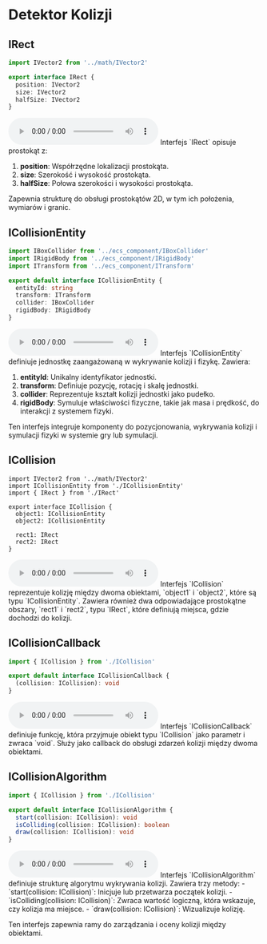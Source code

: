 # Detektor Kolizji

## IRect

```typescript
import IVector2 from '../math/IVector2'

export interface IRect {
  position: IVector2
  size: IVector2
  halfSize: IVector2
}
```

<audio controls>
  <source src="./audio_en/IRect.mp3" type="audio/mpeg">
  Your browser does not support the audio element.
</audio>
Interfejs `IRect` opisuje prostokąt z:

1. **position**: Współrzędne lokalizacji prostokąta.
2. **size**: Szerokość i wysokość prostokąta.
3. **halfSize**: Połowa szerokości i wysokości prostokąta.

Zapewnia strukturę do obsługi prostokątów 2D, w tym ich położenia, wymiarów i granic.

## ICollisionEntity

```typescript
import IBoxCollider from '../ecs_component/IBoxCollider'
import IRigidBody from '../ecs_component/IRigidBody'
import ITransform from '../ecs_component/ITransform'

export default interface ICollisionEntity {
  entityId: string
  transform: ITransform
  collider: IBoxCollider
  rigidBody: IRigidBody
}
```

<audio controls>
  <source src="./audio_en/ICollisionEntity.mp3" type="audio/mpeg">
  Your browser does not support the audio element.
</audio>
Interfejs `ICollisionEntity` definiuje jednostkę zaangażowaną w wykrywanie kolizji i fizykę. Zawiera:

1. **entityId**: Unikalny identyfikator jednostki.
2. **transform**: Definiuje pozycję, rotację i skalę jednostki.
3. **collider**: Reprezentuje kształt kolizji jednostki jako pudełko.
4. **rigidBody**: Symuluje właściwości fizyczne, takie jak masa i prędkość, do interakcji z systemem fizyki.

Ten interfejs integruje komponenty do pozycjonowania, wykrywania kolizji i symulacji fizyki w systemie gry lub symulacji.

## ICollision

```
import IVector2 from '../math/IVector2'
import ICollisionEntity from './ICollisionEntity'
import { IRect } from './IRect'

export interface ICollision {
  object1: ICollisionEntity
  object2: ICollisionEntity

  rect1: IRect
  rect2: IRect
}
```

<audio controls>
  <source src="./audio_en/ICollision.mp3" type="audio/mpeg">
  Your browser does not support the audio element.
</audio>
Interfejs `ICollision` reprezentuje kolizję między dwoma obiektami, `object1` i `object2`, które są typu `ICollisionEntity`.  
Zawiera również dwa odpowiadające prostokątne obszary, `rect1` i `rect2`, typu `IRect`, które definiują miejsca, gdzie dochodzi do kolizji.

## ICollisionCallback

```typescript
import { ICollision } from './ICollision'

export default interface ICollisionCallback {
  (collision: ICollision): void
}
```

<audio controls>
  <source src="./audio_en/ICollisionCallback.mp3" type="audio/mpeg">
  Your browser does not support the audio element.
</audio>
Interfejs `ICollisionCallback` definiuje funkcję, która przyjmuje obiekt typu `ICollision` jako parametr i zwraca `void`.  
Służy jako callback do obsługi zdarzeń kolizji między dwoma obiektami.

## ICollisionAlgorithm

```typescript
import { ICollision } from './ICollision'

export default interface ICollisionAlgorithm {
  start(collision: ICollision): void
  isColliding(collision: ICollision): boolean
  draw(collision: ICollision): void
}
```

<audio controls>
  <source src="./audio_en/ICollisionAlgorithm.mp3" type="audio/mpeg">
  Your browser does not support the audio element.
</audio>
Interfejs `ICollisionAlgorithm` definiuje strukturę algorytmu wykrywania kolizji. Zawiera trzy metody:
- `start(collision: ICollision)`: Inicjuje lub przetwarza początek kolizji.
- `isColliding(collision: ICollision)`: Zwraca wartość logiczną, która wskazuje, czy kolizja ma miejsce.
- `draw(collision: ICollision)`: Wizualizuje kolizję.

Ten interfejs zapewnia ramy do zarządzania i oceny kolizji między obiektami.
